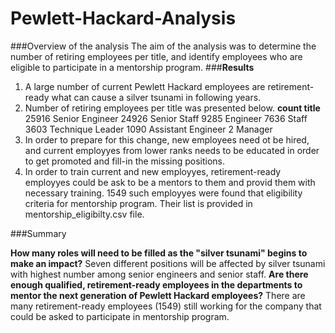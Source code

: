 # Pewlett-Hackard-Analysis
###Overview of the analysis
The aim of the analysis was to determine the number of retiring employees per title, and identify employees who are eligible to participate in a mentorship program.
###**Results**
  1. A large number of current Pewlett Hackard employees are retirement-ready what can cause a silver tsunami in following years. 
  2. Number of retiring employees per title was presented below.
  **count	title**
    25916	Senior Engineer
    24926	Senior Staff
    9285	Engineer
    7636	Staff
    3603	Technique Leader
    1090	Assistant Engineer
    2	Manager
  3. In order to prepare for this change, new employees need ot be hired, and current employyes from lower ranks needs to be educated in order to get promoted and      fill-in the missing positions. 
  4. In order to train current and new employyes, retirement-ready employyes could be ask to be a mentors to them and provid them with necessary training. 
1549 such employyes were found that eligibility criteria for mentorship program. Their list is provided in mentorship_eligibilty.csv file.

###Summary

  **How many roles will need to be filled as the "silver tsunami" begins to make an impact?**
      Seven different positions will be affected by silver tsunami with highest number among senior engineers and senior staff. 
  **Are there enough qualified, retirement-ready employees in the departments to mentor the next generation of Pewlett Hackard employees?**
      There are many retirement-ready employees (1549) still working for the company that could be asked to participate in mentorship program. 
